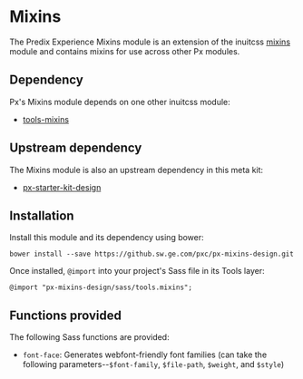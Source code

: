 # Mixins

The Predix Experience Mixins module is an extension of the inuitcss [mixins](https://github.com/inuitcss/tools.mixins) module and contains mixins for use across other Px modules.

## Dependency

Px's Mixins module depends on one other inuitcss module:

* [tools-mixins](https://github.com/inuitcss/tools.mixins)

## Upstream dependency

The Mixins module is also an upstream dependency in this meta kit:

* [px-starter-kit-design](https://github.sw.ge.com/pxc/px-starter-kit-design)

## Installation

Install this module and its dependency using bower:

    bower install --save https://github.sw.ge.com/pxc/px-mixins-design.git

Once installed, `@import` into your project's Sass file in its Tools layer:

    @import "px-mixins-design/sass/tools.mixins";

## Functions provided

The following Sass functions are provided:

* `font-face`: Generates webfont-friendly font families (can take the following parameters--`$font-family`, `$file-path`, `$weight`, and `$style`)
